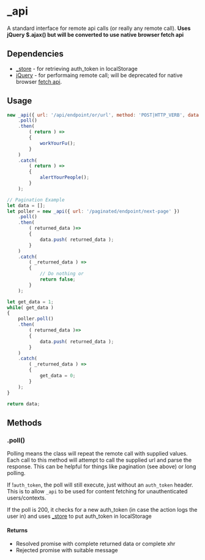 # _api

A standard interface for remote api calls (or really any remote call). **Uses jQuery $.ajax() but will be converted to use native browser fetch api**

## Dependencies
* [_store](store.md) - for retrieving auth_token in localStorage
* [jQuery](https://api.jquery.com/jQuery.ajax/) - for performaing remote call; will be deprecated for native browser [fetch api](https://developer.mozilla.org/en-US/docs/Web/API/Fetch_API).

## Usage

```javascript
new _api({ url: '/api/endpoint/or/url', method: 'POST|HTTP_VERB', data: new Array(), force_fetch: true|false })
	.poll()
	.then(
		( return ) =>
		{
			workYourFu();
		}
	)
	.catch(
		( return ) =>
		{
			alertYourPeople();
		}
	);

// Pagination Example
let data = [];
let poller = new _api({ url: '/paginated/endpoint/next-page' })
	.poll()
	.then(
		( returned_data )=>
		{
			data.push( returned_data );
		}
	)
	.catch(
		( _returned_data ) =>
		{
			// Do nothing or
			return false;
		}
	);

let get_data = 1;
while( get_data )
{
	poller.poll()
	.then(
		( returned_data )=>
		{
			data.push( returned_data );
		}
	)
	.catch(
		( _returned_data ) =>
		{
			get_data = 0;
		}
	);
}

return data;
```

## Methods

### .poll()
Polling means the class will repeat the remote call with supplied values. Each call to this method will attempt to call the supplied url and parse the response. This can be helpful for things like pagination (see above) or long polling.

If !`auth_token`, the poll will still execute, just without an `auth_token` header.  This is to allow `_api` to be used for content fetching for unauthenticated users/contexts.

If the poll is 200, it checks for a new auth_token (in case the action logs the user in) and uses [_store](store.md) to put auth_token in localStorage

#### Returns
* Resolved promise with complete returned data or complete xhr
* Rejected promise with suitable message